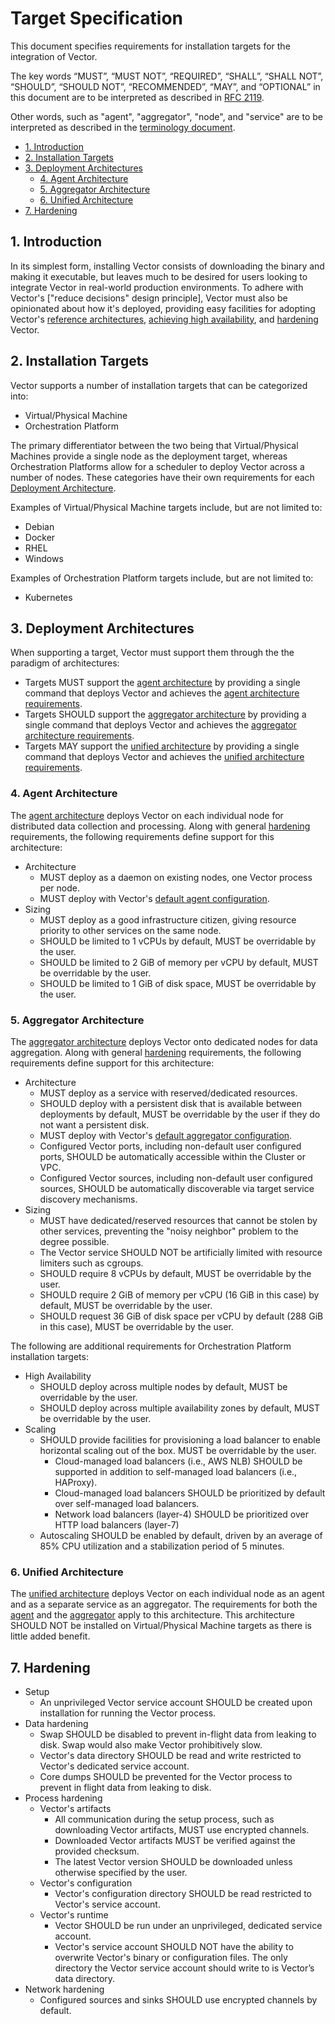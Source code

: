 # Target Specification

This document specifies requirements for installation targets for the
integration of Vector.

The key words “MUST”, “MUST NOT”, “REQUIRED”, “SHALL”, “SHALL NOT”, “SHOULD”,
“SHOULD NOT”, “RECOMMENDED”, “MAY”, and “OPTIONAL” in this document are to be
interpreted as described in [RFC 2119].

Other words, such as "agent", "aggregator", "node", and "service" are to be
interpreted as described in the [terminology document][terminology_document].

- [1. Introduction](#1-introduction)
- [2. Installation Targets](#2-installation-targets)
- [3. Deployment Architectures](#3-deployment-architectures)
  - [4. Agent Architecture](#4-agent-architecture)
  - [5. Aggregator Architecture](#5-aggregator-architecture)
  - [6. Unified Architecture](#6-unified-architecture)
- [7. Hardening](#7-hardening)

## 1. Introduction

In its simplest form, installing Vector consists of downloading the binary and
making it executable, but leaves much to be desired for users looking to
integrate Vector in real-world production environments. To adhere with Vector's
["reduce decisions" design principle], Vector must also be opinionated about how
it's deployed, providing easy facilities for adopting Vector's
[reference architectures][reference_architectures],
[achieving high availability][high_availability], and [hardening][hardening]
Vector.

## 2. Installation Targets

Vector supports a number of installation targets that can be categorized into:

- Virtual/Physical Machine
- Orchestration Platform

The primary differentiator between the two being that Virtual/Physical Machines
provide a single node as the deployment target, whereas Orchestration Platforms
allow for a scheduler to deploy Vector across a number of nodes. These categories
have their own requirements for each
[Deployment Architecture](#3-deployment-architectures).

Examples of Virtual/Physical Machine targets include, but are not limited to:

- Debian
- Docker
- RHEL
- Windows

Examples of Orchestration Platform targets include, but are not limited to:

- Kubernetes

## 3. Deployment Architectures

When supporting a target, Vector must support them through the the paradigm of
architectures:

- Targets MUST support the [agent architecture][agent_architecture] by
  providing a single command that deploys Vector and achieves the
  [agent architecture requirements](#agent-architecture).
- Targets SHOULD support the [aggregator architecture][aggregator_architecture] by
  providing a single command that deploys Vector and achieves the
  [aggregator architecture requirements](#aggregator-architecture).
- Targets MAY support the [unified architecture][unified_architecture] by
  providing a single command that deploys Vector and achieves the
  [unified architecture requirements](#unified-architecture).

### 4. Agent Architecture

The [agent architecture][agent_architecture] deploys Vector on each individual
node for distributed data collection and processing. Along with general
[hardening](#7-hardening) requirements, the following requirements define support
for this architecture:

- Architecture
  - MUST deploy as a daemon on existing nodes, one Vector process per node.
  - MUST deploy with Vector's [default agent configuration][default_agent_configuration].
- Sizing
  - MUST deploy as a good infrastructure citizen, giving resource priority to
    other services on the same node.
  - SHOULD be limited to 1 vCPUs by default, MUST be overridable by the user.
  - SHOULD be limited to 2 GiB of memory per vCPU by default, MUST be
    overridable by the user.
  - SHOULD be limited to 1 GiB of disk space, MUST be overridable by the user.

### 5. Aggregator Architecture

The [aggregator architecture][aggregator_architecture] deploys Vector onto
dedicated nodes for data aggregation. Along with general [hardening](#7-hardening)
requirements, the following requirements define support for this architecture:

- Architecture
  - MUST deploy as a service with reserved/dedicated resources.
  - SHOULD deploy with a persistent disk that is available between deployments by default,
     MUST be overridable by the user if they do not want a persistent disk.
  - MUST deploy with Vector's [default aggregator configuration][default_aggregator_configuration].
  - Configured Vector ports, including non-default user configured ports,
    SHOULD be automatically accessible within the Cluster or VPC.
  - Configured Vector sources, including non-default user configured sources,
    SHOULD be automatically discoverable via target service discovery
    mechanisms.
- Sizing
  - MUST have dedicated/reserved resources that cannot be stolen by other services, preventing
     the "noisy neighbor" problem to the degree possible.
  - The Vector service SHOULD NOT be artificially limited with resource
    limiters such as cgroups.
  - SHOULD require 8 vCPUs by default, MUST be overridable by the user.
  - SHOULD require 2 GiB of memory per vCPU (16 GiB in this case) by default,
     MUST be overridable by the user.
  - SHOULD request 36 GiB of disk space per vCPU by default (288 GiB in this case),
     MUST be overridable by the user.

The following are additional requirements for Orchestration Platform installation
targets:

- High Availability
  - SHOULD deploy across multiple nodes by default, MUST be overridable by the user.
  - SHOULD deploy across multiple availability zones by default, MUST be overridable by the user.
- Scaling
  - SHOULD provide facilities for provisioning a load balancer to enable horizontal scaling
     out of the box. MUST be overridable by the user.
     - Cloud-managed load balancers (i.e., AWS NLB) SHOULD be supported in addition to
        self-managed load balancers (i.e., HAProxy).
     - Cloud-managed load balancers SHOULD be prioritized by default over self-managed
        load balancers.
     - Network load balancers (layer-4) SHOULD be prioritized over HTTP load balancers (layer-7)
  - Autoscaling SHOULD be enabled by default, driven by an average of 85%
    CPU utilization and a stabilization period of 5 minutes.

### 6. Unified Architecture

The [unified architecture][unified_architecture] deploys Vector on each
individual node as an agent and as a separate service as an aggregator.
The requirements for both the [agent](#4-agent-architecture) and the
[aggregator](#5-aggregator-architecture) apply to this architecture.
This architecture SHOULD NOT be installed on Virtual/Physical Machine
targets as there is little added benefit.

## 7. Hardening

- Setup
  - An unprivileged Vector service account SHOULD be created upon installation
    for running the Vector process.
- Data hardening
  - Swap SHOULD be disabled to prevent in-flight data from leaking to disk.
    Swap would also make Vector prohibitively slow.
  - Vector's data directory SHOULD be read and write restricted to Vector's
    dedicated service account.
  - Core dumps SHOULD be prevented for the Vector process to prevent in flight
    data from leaking to disk.
- Process hardening
  - Vector's artifacts
    - All communication during the setup process, such as downloading Vector
      artifacts, MUST use encrypted channels.
    - Downloaded Vector artifacts MUST be verified against the provided
      checksum.
    - The latest Vector version SHOULD be downloaded unless otherwise specified
      by the user.
  - Vector's configuration
    - Vector's configuration directory SHOULD be read restricted to Vector's
      service account.
  - Vector's runtime
    - Vector SHOULD be run under an unprivileged, dedicated service account.
    - Vector's service account SHOULD NOT have the ability to overwrite Vector's
      binary or configuration files. The only directory the Vector service
      account should write to is Vector’s data directory.
- Network hardening
  - Configured sources and sinks SHOULD use encrypted channels by default.

[agent_architecture]: https://vector.dev/docs/setup/going-to-prod/arch/agent/
[aggregator_architecture]: https://vector.dev/docs/setup/going-to-prod/arch/aggregator/
[default_agent_configuration]: https://github.com/vectordotdev/vector/blob/target-specification/config/agent/vector.yaml
[default_aggregator_configuration]: https://vector.dev/docs/reference/configuration/default/aggregator.yaml
[hardening]: https://vector.dev/docs/setup/going-to-prod/hardening/
[high_availability]: https://vector.dev/docs/setup/going-to-prod/high-availability/
[reference_architectures]: https://vector.dev/docs/setup/going-to-prod/arch/
[RFC 2119]: https://datatracker.ietf.org/doc/html/rfc2119
[terminology_document]: https://vector.dev/docs/reference/glossary/
[unified_architecture]: https://vector.dev/docs/setup/going-to-prod/arch/unified/
